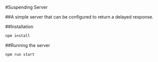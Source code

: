 #Suspending Server

##A simple server that can be configured to return a delayed response.

##Installation
```bash
npm install
```

##Running the server
```bash
npm run start
```
